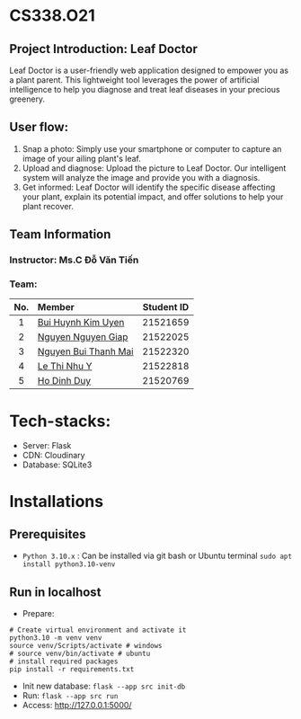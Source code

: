 # CS338.O21
## Project Introduction: Leaf Doctor
Leaf Doctor is a user-friendly web application designed to empower you as a plant parent. This lightweight tool leverages the power of artificial intelligence to help you diagnose and treat leaf diseases in your precious greenery.

## User flow:
1. Snap a photo: Simply use your smartphone or computer to capture an image of your ailing plant's leaf.
2. Upload and diagnose: Upload the picture to Leaf Doctor. Our intelligent system will analyze the image and provide you with a diagnosis.
3. Get informed: Leaf Doctor will identify the specific disease affecting your plant, explain its potential impact, and offer solutions to help your plant recover.

## Team Information 
### Instructor: Ms.C Đỗ Văn Tiến

### Team:
|No.|Member|Student ID|
|:-:|:--|:-:|
|1|[Bui Huynh Kim Uyen](https://github.com/uyenbhku)|21521659|
|2|[Nguyen Nguyen Giap](https://github.com/Paignn)|21522025|
|3|[Nguyen Bui Thanh Mai](https://github.com/mainbt)|21522320|
|4|[Le Thi Nhu Y](https://github.com/lethinhuy203)|21522818|
|5|[Ho Dinh Duy](https://github.com/Hodnduy)|21520769|


# Tech-stacks: 
- Server: Flask 
- CDN: Cloudinary
- Database: SQLite3


# Installations
## Prerequisites
- `Python 3.10.x` : Can be installed via git bash or Ubuntu terminal `sudo apt install python3.10-venv`

## Run in localhost
- Prepare:
```
# Create virtual environment and activate it
python3.10 -m venv venv
source venv/Scripts/activate # windows
# source venv/bin/activate # ubuntu
# install required packages
pip install -r requirements.txt
```
- Init new database: 
```flask --app src init-db```
- Run: 
```flask --app src run```
- Access: http://127.0.0.1:5000/ 
